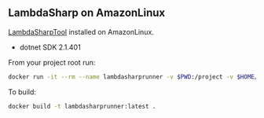 LambdaSharp on AmazonLinux
--------------------------

[LambdaSharpTool](https://github.com/LambdaSharp/LambdaSharpTool) installed on AmazonLinux.

* dotnet SDK 2.1.401

From your project root run:

```bash
docker run -it --rm --name lambdasharprunner -v $PWD:/project -v $HOME/.aws:/root/.aws lambdasharprunner:latest /bin/bash lash deploy
```

To build:
```bash
docker build -t lambdasharprunner:latest .
```